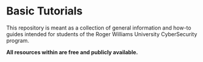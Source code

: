# Basic Tutorials

This repository is meant as a collection of general information and how-to guides intended for students of the Roger Williams University CyberSecurity program. 

__All resources within are free and publicly available.__

